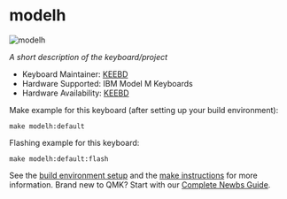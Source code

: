 # modelh

![modelh](./modelh.jpg)

*A short description of the keyboard/project*

* Keyboard Maintainer: [KEEBD](https://github.com/keebd)
* Hardware Supported: IBM Model M Keyboards
* Hardware Availability: [KEEBD](https://keebd.com/products/model-h-usb-controller-upgrade-ibm-model-m)

Make example for this keyboard (after setting up your build environment):

    make modelh:default

Flashing example for this keyboard:

    make modelh:default:flash

See the [build environment setup](https://docs.qmk.fm/#/getting_started_build_tools) and the [make instructions](https://docs.qmk.fm/#/getting_started_make_guide) for more information. Brand new to QMK? Start with our [Complete Newbs Guide](https://docs.qmk.fm/#/newbs).
